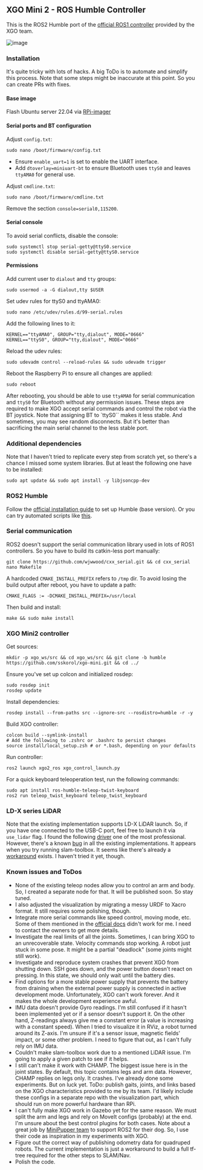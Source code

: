 ## XGO Mini 2 - ROS Humble Controller

This is the ROS2 Humble port of the [official ROS1 controller](https://www.yuque.com/luwudynamics/en/yhrwlm5mdu1trv3h) provided by the XGO team.

![image](https://github.com/sskorol/xgo_ros/assets/6638780/5b3d2315-8a3c-4c19-85e8-5fe14f2bc4da)

### Installation

It's quite tricky with lots of hacks. A big ToDo is to automate and simplify this process. Note that some steps might be inaccurate at this point.
So you can create PRs with fixes.

#### Base image

Flash Ubuntu server 22.04 via [RPi-imager](https://www.raspberrypi.com/software/)

#### Serial ports and BT configuration

Adjust `config.txt`:
```shell
sudo nano /boot/firmware/config.txt
```

- Ensure `enable_uart=1` is set to enable the UART interface.
- Add `dtoverlay=miniuart-bt` to ensure Bluetooth uses `ttyS0` and leaves `ttyAMA0` for general use.

Adjust `cmdline.txt`:
```shell
sudo nano /boot/firmware/cmdline.txt
```

Remove the section `console=serial0,115200`.

#### Serial console

To avoid serial conflicts, disable the console:
```shell
sudo systemctl stop serial-getty@ttyS0.service
sudo systemctl disable serial-getty@ttyS0.service
```

#### Permissions

Add current user to `dialout` and `tty` groups:
```shell
sudo usermod -a -G dialout,tty $USER
```

Set udev rules for ttyS0 and ttyAMA0:
```shell
sudo nano /etc/udev/rules.d/99-serial.rules
```

Add the following lines to it:
```text
KERNEL=="ttyAMA0", GROUP="tty,dialout", MODE="0666"
KERNEL=="ttyS0", GROUP="tty,dialout", MODE="0666"
```

Reload the udev rules:
```shell
sudo udevadm control --reload-rules && sudo udevadm trigger
```

Reboot the Raspberry Pi to ensure all changes are applied:

```shell
sudo reboot
```

After rebooting, you should be able to use `ttyAMA0` for serial communication and `ttyS0` for Bluetooth without any permission issues.
These steps are required to make XGO accept serial commands and control the robot via the BT joystick.
Note that assigning BT to `ttyS0`` makes it less stable. And sometimes, you may see random disconnects.
But it's better than sacrificing the main serial channel to the less stable port.

### Additional dependencies

Note that I haven't tried to replicate every step from scratch yet, so there's a chance I missed some system libraries.
But at least the following one have to be installed:
```shell
sudo apt update && sudo apt install -y libjsoncpp-dev
```

### ROS2 Humble

Follow the [official installation guide](https://docs.ros.org/en/humble/Installation/Ubuntu-Install-Debians.html) to set up Humble (base version).
Or you can try automated scripts like [this](https://github.com/Tiryoh/ros2_setup_scripts_ubuntu/blob/main/ros2-humble-ros-base-main.sh).

### Serial communication

ROS2 doesn't support the serial communication library used in lots of ROS1 controllers. So you have to build its catkin-less port manually:
```shell
git clone https://github.com/wjwwood/cxx_serial.git && cd cxx_serial
nano Makefile
```

A hardcoded `CMAKE_INSTALL_PREFIX` refers to `/tmp` dir. To avoid losing the build output after reboot, you have to update a path:
```text
CMAKE_FLAGS := -DCMAKE_INSTALL_PREFIX=/usr/local
```

Then build and install:
```shell
make && sudo make install
```

### XGO Mini2 controller

Get sources:
```shell
mkdir -p xgo_ws/src && cd xgo_ws/src && git clone -b humble https://github.com/sskorol/xgo-mini.git && cd ../
```

Ensure you've set up colcon and initialized rosdep:
```shell
sudo rosdep init
rosdep update
```

Install dependencies:
```shell
rosdep install --from-paths src --ignore-src --rosdistro=humble -r -y
```

Build XGO controller:
```shell
colcon build --symlink-install
# Add the following to .zshrc or .bashrc to persist changes
source install/local_setup.zsh # or *.bash, depending on your defaults
```

Run controller:
```shell
ros2 launch xgo2_ros xgo_control_launch.py
```

For a quick keyboard teleoperation test, run the following commands:
```shell
sudo apt install ros-humble-teleop-twist-keyboard
ros2 run teleop_twist_keyboard teleop_twist_keyboard
```

### LD-X series LiDAR

Note that the existing implementation supports LD-X LiDAR launch. So, if you have one connected to the USB-C port, feel free to launch it via `use_lidar` flag.
I found the following [driver](https://github.com/Myzhar/ldrobot-lidar-ros2) one of the most professional. However, there's a known [bug](https://github.com/ldrobotSensorTeam/ldlidar_stl_ros2/issues/4) in all the existing implementations. It appears when you try running slam-toolbox. It seems like there's already a [workaround](https://github.com/ldrobotSensorTeam/ldlidar_stl_ros2/issues/4#issuecomment-1741854007) exists. I haven't tried it yet, though.

### Known issues and ToDos

- None of the existing teleop nodes allow you to control an arm and body. So, I created a separate node for that. It will be published soon. So stay tuned.
- I also adjusted the visualization by migrating a messy URDF to Xacro format. It still requires some polishing, though.
- Integrate more serial commands like speed control, moving mode, etc. Some of them mentioned in the [official docs](https://www.yuque.com/luwudynamics/en/acdzm2yqrkml35m7) didn't work for me. I need to contact the owners to get more details.
- Investigate the real limits of all the joints. Sometimes, I can bring XGO to an unrecoverable state. Velocity commands stop working. A robot just stuck in some pose.
It might be a partial "deadlock" (some joints might still work).
- Investigate and reproduce system crashes that prevent XGO from shutting down. SSH goes down, and the power button doesn't react on pressing. In this state, we should only wait until the battery dies.
- Find options for a more stable power supply that prevents the battery from draining when the external power supply is connected in active development mode.
Unfortunately, XGO can't work forever. And it makes the whole development experience awful.
- IMU data doesn't provide Gyro readings. I'm still confused if it hasn't been implemented yet or if a sensor doesn't support it. On the other hand, Z-readings always give me a constant error (a value is increasing with a constant speed). When I tried to visualize it in RViz, a robot turned around its Z-axis. I'm unsure if it's a sensor issue, magnetic fields' impact, or some other problem. I need to figure that out, as I can't fully rely on IMU data.
- Couldn't make slam-toolbox work due to a mentioned LiDAR issue. I'm going to apply a given patch to see if it helps.
- I still can't make it work with CHAMP. The biggest issue here is in the joint states. By default, this topic contains legs and arm data. However, CHAMP replies on legs only. It crashes. I've already done some experiments. But on luck yet. ToDo: publish gaits, joints, and links based on the XGO characteristics provided to me by its team. I'd likely include these configs in a separate repo with the visualization part, which should run on more powerful hardware than RPi.
- I can't fully make XGO work in Gazebo yet for the same reason. We must split the arm and legs and rely on MoveIt configs (probably) at the end. I'm unsure about the best control plugins for both cases. Note about a great job by [MiniPupper team](https://github.com/mangdangroboticsclub/mini_pupper_ros) to support ROS2 for their dog. So, I use their code as inspiration in my experiments with XGO.
- Figure out the correct way of publishing odometry data for quadruped robots. The current implementation is just a workaround to build a full tf-tree required for the other steps to SLAM/Nav.
- Polish the code.
